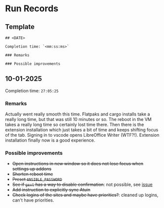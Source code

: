 # Run Records

## Template

```plain
## <DATE>

Completion time: `<mm:ss:ms>`

### Remarks

### Possible improvements

```

## 10-01-2025

Completion time: `27:05:25`

### Remarks

Actually went really smooth this time. Flatpaks and cargo installs take a really long time, but that was still 10 minutes or so. The reboot in the VM takes a really long time so certainly lost time there. Then there is the extension installation which just takes a bit of time and keeps shifting focus of the tab. Signing in to vscode opens LibreOffice Writer (WTF?!). Extension installation finally now is a good experience.

### Possible improvements

- ~~Open instructions in new window so it does not lose focus when settings up addons~~
- ~~Shorten reboot time~~
- ~~Preset `ANSIBLE_PASSWORD`~~
- ~~See if `gext` has a way to disable confirmation~~: not possible, see [issue](https://github.com/essembeh/gnome-extensions-cli/issues/13#issuecomment-1529160849)
- ~~Add instruction to explicitly sync Atuin~~
- ~~Check logins of the sites and maybe have priorities?~~: cleaned up logins, can't have priorities.
